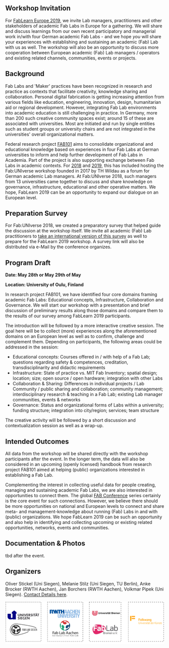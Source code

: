 ## Workshop Invitation

For [FabLearn Europe 2019](http://fablearn.eu/), we invite Lab managers, practitioners and other stakeholders of academic Fab Labs in Europe for a  gathering. We will share and discuss learnings from our own recent participatory and managerial work in/with four German academic Fab Labs - and we hope *you* will share your experiences with establishing and sustaining an academic (Fab) Lab with us as well. The workshop will also be an opportunity to discuss more cooperation between European academic (Fab) Lab managers / operators and existing related channels, communities, events or projects.

## Background

Fab Labs and 'Maker' practices have been recognized in research and practice as contexts that facilitate creativity, knowledge sharing and collaboration. Personal digital fabrication is getting increasing attention from various fields like education, engineering, innovation, design, humanitarian aid or regional development. However, integrating Fab Lab environments into academic education is still challenging in practice. In Germany, more than 200 such creative community spaces exist; around 15 of these are associated with universities. Most are initiated and run by single entities such as student groups or university chairs and are not integrated in the universities' overall organizational matters.

Federal research project [FAB101](https://fab101.de) aims to consolidate organizational and educational knowledge based on experiences in four Fab Labs at German universities to inform and help further development of Fab Labs in Academia. Part of the project is also supporting exchange between Fab Labs in academic contexts. For [2018](/fabuniverse-2018) and [2019](/fabuniverse-2018), this has included hosting the Fab:UNIverse workshop founded in 2017 by TH Wildau as a forum for German academic Lab managers. At Fab:UNIverse 2018, such managers from 13 universities came together to discuss and share knowledge on governance, infrastructure, educational and other operative matters. We hope, FabLearn 2019 can be an opportunity to expand our dialogue on an European level.

## Preparation Survey

For Fab:UNIverse 2018, we created a preparatory survey that helped guide the discussion at the workshop itself. We invite all academic (Fab) Lab practitioners to [take an international version of this survey](TODOLINKHERE) as well to prepare for the FabLearn 2019 workshop. A survey link will also be distributed via e-Mail by the conference organizes.

## Program Draft

**Date: May 28th or May 29th of May**  

**Location: University of Oulu, Finland**

In research project FAB101, we have identified four core domains framing academic Fab Labs: Educational concepts, Infrastructure, Collaboration and Governance. We will start our workshop with a presentation and brief discussion of preliminary results along those domains and compare them to the results of our survey among FabLearn 2019 participants.

The introduction will be followed by a more interactive creative session. The goal here will be to collect (more) experiences along the aforementioned domains on an European level as well as to confirm, challenge and complement them. Depending on participants, the following areas could be addressed in the session:

* Educational concepts: Courses offered in / with help of a Fab Lab; questions regarding safety & competences, creditation, transdisciplinarity and didactic requirements
* Infrastructure: State of practice vs. MIT Fab Inventory; spatial design; location; size; open source / open hardware; integration with other Labs
* Collaboration & Sharing: Differences in individual projects / Lab Community / public sharing and collaboration; community management; interdisciplinary research & teaching in a Fab Lab; existing Lab manager communities, events & networks
* Governance: Status and organizational forms of Labs within a university; funding structure; integration into city/region; services; team structure

The creative activity will be followed by a short discussion and contextualization session as well as a wrap-up.

## Intended Outcomes

All data from the workshop will be shared directly with the workshop participants after the event. In the longer term, the data will also be considered in an upcoming (openly licensed) handbook from research project FAB101 aimed at helping (public) organizations interested in establishing a Fab Lab.  

Complementing the interest in collecting useful data for people creating, managing and sustaining academic Fab Labs, we are also interested in opportunities to connect them. The global [FAB Conference](https://fabevent.org/) series certainly is the core event for such connections. However, we believe there should be more opportunities on national and European levels to connect and share meta- and management-knowledge about running (Fab) Labs in and with (public) organizations. We hope FabLearn 2019 can be such an opportunity and also help in identifying and collecting upcoming or existing related opportunities, networks, events and communities.  


## Documentation & Photos

tbd after the event.


## Organizers

Oliver Stickel (Uni Siegen), Melanie Stilz (Uni Siegen, TU Berlin), Anke Brocker (RWTH Aachen), Jan Borchers (RWTH Aachen), Volkmar Pipek (Uni Siegen). [Contact Details here](/kontakt).

![](images/fab101.jpg)
